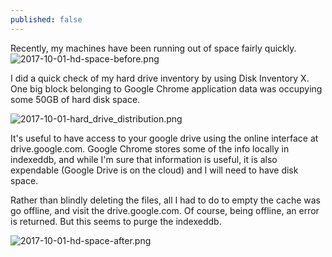 ```yaml
---
published: false
---
```

Recently, my machines have been running out of space fairly quickly.  
![2017-10-01-hd-space-before.png]({{site.baseurl}}/img/posts/2017-10-01-hd-space-before.png)

I did a quick check of my hard drive inventory by using Disk Inventory X. One big block belonging to Google Chrome application data was occupying some 50GB of hard disk space.

![2017-10-01-hard_drive_distribution.png]({{site.baseurl}}/img/posts/2017-10-01-hard_drive_distribution.png)

It's useful to have access to your google drive using the online interface at drive.google.com.  Google Chrome stores some of the info locally in indexeddb, and while I'm sure that information is useful, it is also expendable (Google Drive is on the cloud)  and I will need to have disk space.

Rather than blindly deleting the files, all I had to do to empty the cache was go offline, and visit the drive.google.com.  Of course, being offline, an error is returned.  But this seems to purge the indexeddb.

![2017-10-01-hd-space-after.png]({{site.baseurl}}/img/posts/2017-10-01-hd-space-after.png)
